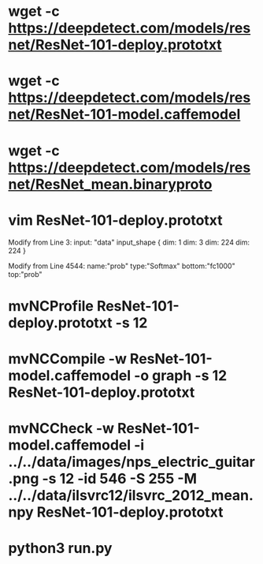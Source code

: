 # wget -c https://deepdetect.com/models/resnet/ResNet-101-deploy.prototxt
# wget -c https://deepdetect.com/models/resnet/ResNet-101-model.caffemodel
# wget -c https://deepdetect.com/models/resnet/ResNet_mean.binaryproto

# vim ResNet-101-deploy.prototxt
Modify from Line 3:
	input: "data"
	input_shape {
	  dim: 1
	  dim: 3
	  dim: 224
	  dim: 224
	}

Modify from Line 4544:
        name:"prob"
        type:"Softmax"
        bottom:"fc1000"
        top:"prob"

# mvNCProfile ResNet-101-deploy.prototxt -s 12
# mvNCCompile -w ResNet-101-model.caffemodel -o graph -s 12 ResNet-101-deploy.prototxt
# mvNCCheck -w ResNet-101-model.caffemodel -i ../../data/images/nps_electric_guitar.png -s 12 -id 546 -S 255 -M ../../data/ilsvrc12/ilsvrc_2012_mean.npy ResNet-101-deploy.prototxt
# python3 run.py
